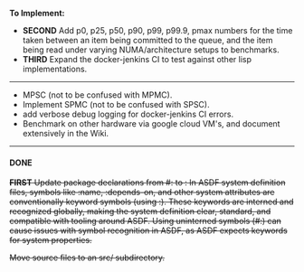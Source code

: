 **To Implement:**

- **SECOND**  Add p0, p25, p50, p90, p99, p99.9, pmax numbers for the time taken between an item being committed to the queue, and the item being read under varying NUMA/architecture setups to benchmarks.
- **THIRD** Expand the docker-jenkins CI to test against other lisp implementations.

---

- MPSC (not to be confused with MPMC).
- Implement SPMC (not to be confused with SPSC).
- add verbose debug logging for docker-jenkins CI errors.
- Benchmark on other hardware via google cloud VM's, and document extensively in the Wiki.

---

#### DONE
~~**FIRST** Update package declarations from #: to :
In ASDF system definition files, symbols like :name, :depends-on, and other system attributes are conventionally keyword symbols (using :). These keywords
are interned and recognized globally, making the system definition clear, standard, and compatible with tooling around ASDF. Using uninterned symbols (#:) can cause issues with symbol recognition in ASDF, as ASDF expects keywords for system properties.~~

~~Move source files to an src/ subdirectory.~~
